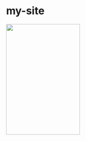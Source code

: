 # my-site

<a href="https://nodejs.org/)">
  <img src="https://user-images.githubusercontent.com/91525166/202927069-51d3061a-e618-499f-a653-8ee3a90af5ff.png" width='200' height='300'>
</a>
